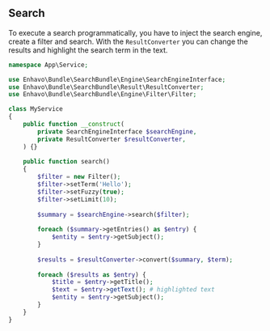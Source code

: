 ## Search

To execute a search programmatically, you have to inject the search engine, create a filter and search. With the `ResultConverter`
you can change the results and highlight the search term in the text.

```php
namespace App\Service;

use Enhavo\Bundle\SearchBundle\Engine\SearchEngineInterface;
use Enhavo\Bundle\SearchBundle\Result\ResultConverter;
use Enhavo\Bundle\SearchBundle\Engine\Filter\Filter;

class MyService
{
    public function __construct(
        private SearchEngineInterface $searchEngine,
        private ResultConverter $resultConverter,
    ) {}
    
    public function search() 
    {
        $filter = new Filter();
        $filter->setTerm('Hello');
        $filter->setFuzzy(true);
        $filter->setLimit(10);
        
        $summary = $searchEngine->search($filter);
        
        foreach ($summary->getEntries() as $entry) {
            $entity = $entry->getSubject();
        }
        
        $results = $resultConverter->convert($summary, $term);
        
        foreach ($results as $entry) {
            $title = $entry->getTitle();
            $text = $entry->getText(); # highlighted text
            $entity = $entry->getSubject();
        }
    }
}
```

